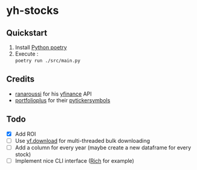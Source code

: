 # yh-stocks

## Quickstart
1. Install [Python poetry](https://python-poetry.org/docs/)
2. Execute : <br>
`poetry run ./src/main.py`

## Credits
* [ranaroussi](https://github.com/ranaroussi) for his [yfinance](https://github.com/ranaroussi/yfinance) API
* [portfolioplus](https://github.com/portfolioplus) for their [pytickersymbols](https://github.com/portfolioplus/pytickersymbols)

## Todo
* [x] Add ROI
* [ ] Use [yf.download](https://aroussi.com/post/python-yahoo-finance) for multi-threaded bulk downloading
* [ ] Add a column for every year (maybe create a new dataframe for every stock)
* [ ] Implement nice CLI interface ([Rich](https://github.com/Textualize/rich) for example)